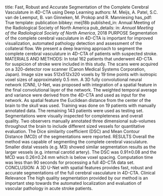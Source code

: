 title: Fast, Robust and Accurate Segmentation of the Complete Cerebral Vasculature in 4D-CTA using Deep Learning
authors: M. Meijs, A. Patel, S.C. van de Leemput, B. van Ginneken, M. Prokop and R. Manniesing
has_pdf: True
template: publication
bibkey: meij18b
published_in: Annual Meeting of the Radiological Society of North America
pub_details: in: <i>Annual Meeting of the Radiological Society of North America</i>, 2018
PURPOSE Segmentation of the complete cerebral vasculature in 4D-CTA is important for improved visualization, automated pathology detection and assessment of the collateral flow. We present a deep learning approach to segment the complete cerebral vasculature in 4D-CTA of patients with suspected stroke. MATERIALS AND METHODS: In total 162 patients that underwent 4D-CTA for suspicion of stroke were included in this study. The scans were acquired on a 320-detector row scanner (Canon Medical Systems Corporation, Japan). Image size was 512x512x320 voxels by 19 time points with isotropic voxel sizes of approximately 0.5 mm. A 3D fully convolutional neural network (CNN), U-Net, was proposed with integration of a spatial feature in the final convolutional layer of the network. The weighted temporal average and variance were derived from the 4D-CTA and used as input for the network. As spatial feature the Euclidean distance from the center of the brain to the skull was used. Training was done on 19 patients with manually annotated data. The remaining 143 patients were used as testing set. Segmentations were visually inspected for completeness and overall quality. Two observers manually annotated three dimensional sub-volumes throughout the brain to include different sized vessels for quantitative evaluation. The Dice similarity coefficient (DSC) and Mean Contour Distance (MCD) of the segmentations were reported. RESULTS Overall the method was capable of segmenting the complete cerebral vasculature. Smaller distal vessels (e.g. M3) showed similar segmentation results as the larger vessels (e.g. internal carotid artery). The DSC was 0.91±0.08 and the MCD was 0.26±0.24 mm which is below voxel spacing. Computation time was less than 90 seconds for processing a full 4D-CTA data set. CONCLUSION: A 3D U-Net with spatial features provides fast, robust and accurate segmentations of the full cerebral vasculature in 4D-CTA. Clinical Relevance The high quality segmentation provided by our method is an important step towards the automated localization and evaluation of vascular pathology in acute stroke patients.

